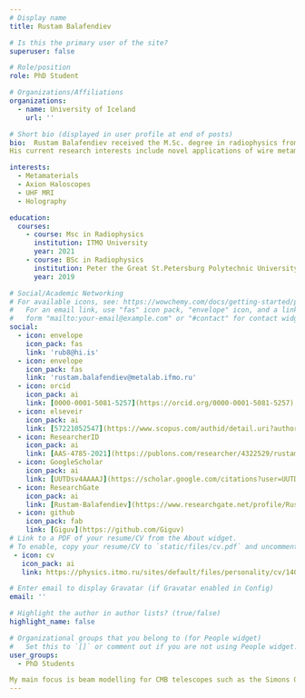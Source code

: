 ```yaml
---
# Display name
title: Rustam Balafendiev

# Is this the primary user of the site?
superuser: false

# Role/position
role: PhD Student

# Organizations/Affiliations
organizations:
  - name: University of Iceland
    url: ''

# Short bio (displayed in user profile at end of posts)
bio:  Rustam Balafendiev received the M.Sc. degree in radiophysics from the School of Physics and Engineering, ITMO University, Saint Petersburg, Russia, in 2021.
His current research interests include novel applications of wire metamaterials and holography experiments.

interests:
  - Metamaterials
  - Axion Haloscopes
  - UHF MRI
  - Holography

education:
  courses:
    - course: Msc in Radiophysics
      institution: ITMO University
      year: 2021
    - course: BSc in Radiophysics
      institution: Peter the Great St.Petersburg Polytechnic University
      year: 2019

# Social/Academic Networking
# For available icons, see: https://wowchemy.com/docs/getting-started/page-builder/#icons
#   For an email link, use "fas" icon pack, "envelope" icon, and a link in the
#   form "mailto:your-email@example.com" or "#contact" for contact widget.
social:
  - icon: envelope
    icon_pack: fas
    link: 'rub8@hi.is'
  - icon: envelope
    icon_pack: fas
    link: 'rustam.balafendiev@metalab.ifmo.ru'
  - icon: orcid
    icon_pack: ai
    link: [0000-0001-5081-5257](https://orcid.org/0000-0001-5081-5257)
  - icon: elseveir
    icon_pack: ai
    link: [57221052547](https://www.scopus.com/authid/detail.uri?authorId=57221052547)
  - icon: ResearcherID
    icon_pack: ai
    link: [AAS-4785-2021](https://publons.com/researcher/4322529/rustam-balafendiev/)
  - icon: GoogleScholar
    icon_pack: ai
    link: [UUTDsv4AAAAJ](https://scholar.google.com/citations?user=UUTDsv4AAAAJ)
  - icon: ResearchGate
    icon_pack: ai
    link: [Rustam-Balafendiev](https://www.researchgate.net/profile/Rustam-Balafendiev)
  - icon: github
    icon_pack: fab
    link: [Giguv](https://github.com/Giguv)
# Link to a PDF of your resume/CV from the About widget.
# To enable, copy your resume/CV to `static/files/cv.pdf` and uncomment the lines below.
 - icon: cv
   icon_pack: ai
   link: https://physics.itmo.ru/sites/default/files/personality/cv/14038.pdf

# Enter email to display Gravatar (if Gravatar enabled in Config)
email: ''

# Highlight the author in author lists? (true/false)
highlight_name: false

# Organizational groups that you belong to (for People widget)
#   Set this to `[]` or comment out if you are not using People widget.
user_groups:
  - PhD Students

My main focus is beam modelling for CMB telescopes such as the Simons Observatory Small Aperture Telescopes (SATs).
---
```

